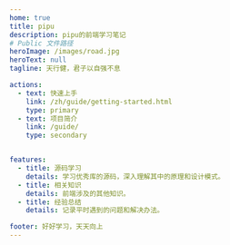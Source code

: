 ```yaml
---
home: true
title: pipu
description: pipu的前端学习笔记
# Public 文件路径
heroImage: /images/road.jpg
heroText: null
tagline: 天行健，君子以自强不息

actions:
  - text: 快速上手
    link: /zh/guide/getting-started.html
    type: primary
  - text: 项目简介
    link: /guide/
    type: secondary


features:
  - title: 源码学习
    details: 学习优秀库的源码，深入理解其中的原理和设计模式。
  - title: 相关知识
    details: 前端涉及的其他知识。
  - title: 经验总结
    details: 记录平时遇到的问题和解决办法。

footer: 好好学习，天天向上
---
```

